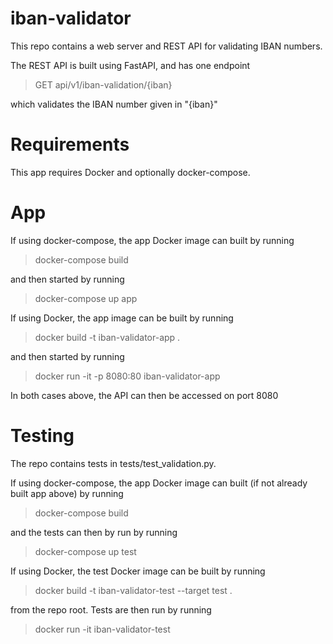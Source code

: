 # iban-validator

This repo contains a web server and REST API for validating IBAN numbers.

The REST API is built using FastAPI, and has one endpoint 

> GET api/v1/iban-validation/{iban}

which validates the IBAN number given in "{iban}"


# Requirements

This app requires Docker and optionally docker-compose.


# App

If using docker-compose, the app Docker image can built by running

> docker-compose build

and then started by running

> docker-compose up app


If using Docker, the app image can be built by running

> docker build -t iban-validator-app .

and then started by running

> docker run -it -p 8080:80 iban-validator-app


In both cases above, the API can then be accessed on port 8080


# Testing

The repo contains tests in tests/test_validation.py. 

If using docker-compose, the app Docker image can built (if not already built app above) by running

> docker-compose build

and the tests can then by run by running

> docker-compose up test


If using Docker, the test Docker image can be built by running

> docker build -t iban-validator-test --target test .

from the repo root. Tests are then run by running

> docker run -it iban-validator-test